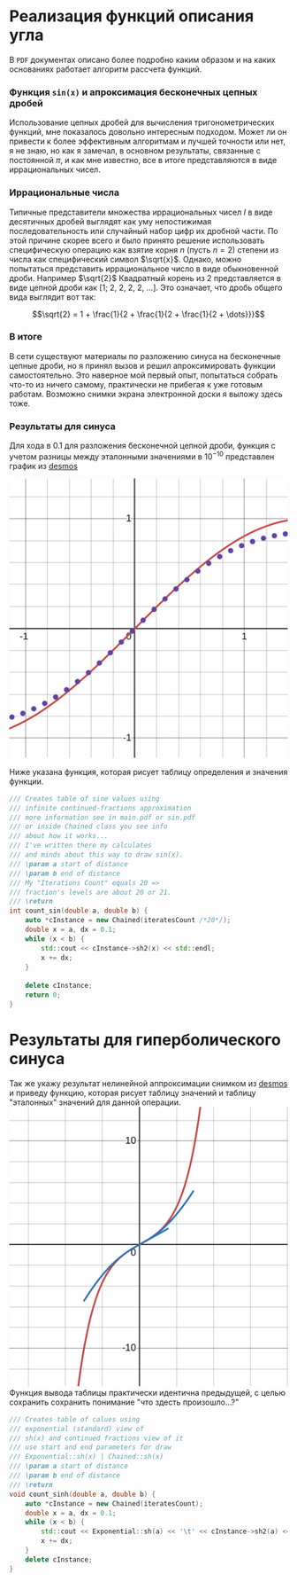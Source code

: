 # Реализация функций описания угла

В `PDF` документах описано более подробно каким образом
и на каких основаниях работает алгоритм рассчета функций.

### Функция `sin(x)` и апроксимация бесконечных цепных дробей

Использование цепных дробей для вычисления тригонометрических функций, мне показалось довольно интересным подходом. Может ли он привести к более эффективным алгоритмам и лучшей точности или нет, я не знаю, но как я замечал, в основном результаты, связанные с постоянной $\pi$, и как мне известно, все в итоге представляются в виде иррациональных чисел.

### Иррациональные числа

Типичные представители множества иррациональных чисел $I$
в виде десятичных дробей выглядят как уму непостижимая последовательность или случайный набор цифр их дробной части. По этой причине скорее всего
и было принято решение использовать специфическую операцию как взятие корня $n$ (пусть $n = 2$) степени из числа как специфический символ $\sqrt{x}$.
Однако, можно попытаться представить иррациональное число в виде обыкновенной дроби. Например $\sqrt{2}$
Квадратный корень из 2 представляется в виде цепной дроби как 
[1; 2, 2, 2, 2, ...]. Это означает, что дробь общего вида выглядит вот так:

$$\sqrt{2} = 1 + \frac{1}{2 + \frac{1}{2 + \frac{1}{2 + \dots}}}$$ 

### В итоге
В сети существуют материалы по разложению синуса на бесконечные цепные дроби,
но я принял вызов и решил апроксимировать функции самостоятельно. Это наверное мой первый опыт, попытаться собрать что-то из ничего самому,
практически не прибегая к уже готовым работам. Возможно снимки экрана электронной доски я выложу здесь тоже. 


### Результаты для синуса
Для хода в 0.1 для разложения бесконечной цепной дроби, функция с учетом разницы между эталонными значениями в $10^{-10}$ представлен график из [desmos](https://desmos.com)

<img src="graphs/cfsin 200p.svg"> 

Ниже указана функция, которая рисует таблицу определения и значения функции.
```cpp
/// Creates table of sine values using
/// infinite continued-fractions approximation
/// more information see in main.pdf or sin.pdf
/// or inside Chained class you see info
/// about how it works...
/// I've written there my calculates
/// and minds about this way to draw sin(x).
/// \param a start of distance
/// \param b end of distance
/// My "Iterations Count" equals 20 => 
/// fraction's levels are about 20 or 21. 
/// \return
int count_sin(double a, double b) {
    auto *cInstance = new Chained(iteratesCount /*20*/);
    double x = a, dx = 0.1;
    while (x < b) {
        std::cout << cInstance->sh2(x) << std::endl;
        x += dx;
    }

    delete cInstance;
    return 0;
}
```

# Результаты для гиперболического синуса
Так же укажу результат нелинейной аппроксимации снимком из [desmos](https://desmos.com) и приведу функцию, которая рисует таблицу значений и таблицу "эталонных" значений для данной операции. 
<img src="graphs/sh.svg">
Функция вывода таблицы практически идентична предыдущей, с целью сохранить
сохранить понимание "что здесть произошло...?"

```cpp
/// Creates table of calues using
/// exponential (standard) view of
/// sh(x) and continued fractions view of it
/// use start and end parameters for draw
/// Exponential::sh(x) | Chained::sh(x)
/// \param a start of distance
/// \param b end of distance
/// \return
void count_sinh(double a, double b) {
    auto *cInstance = new Chained(iteratesCount);
    double x = a, dx = 0.1;
    while (x < b) {
        std::cout << Exponential::sh(a) << '\t' << cInstance->sh2(a) << std::endl;
        x += dx;
    }
    delete cInstance;
}
```